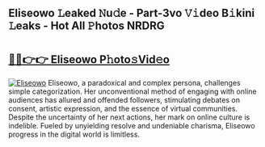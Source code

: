 ## Eliseowo 𝙻eaked 𝙽u𝚍e - Part-3vo 𝚅𝚒deo B𝚒kini 𝙻eaks - Hot All 𝙿hotos NRDRG

# <h2><a href="http://ld0nf9t.urlbe.top/?page=Eliseowo">🔗🔗👉👉 Eliseowo P𝚑oto𝚜Vid𝚎o</a></h2>

[![Eliseowo](https://i.imgur.com/eBuTRDB.gif)](http://ld0nf9t.urlbe.top/?page=Eliseowo)
Eliseowo, a paradoxical and complex persona, challenges simple categorization. Her unconventional method of engaging with online audiences has allured and offended followers, stimulating debates on consent, artistic expression, and the essence of virtual communities. Despite the uncertainty of her next actions, her mark on online culture is indelible. Fueled by unyielding resolve and undeniable charisma, Eliseowo progress in the digital world is limitless.
